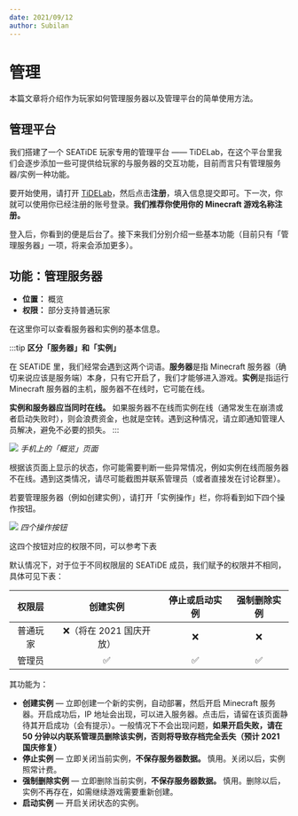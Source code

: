 ```yaml
---
date: 2021/09/12
author: Subilan
---
```


# 管理

本篇文章将介绍作为玩家如何管理服务器以及管理平台的简单使用方法。

## 管理平台

我们搭建了一个 SEATiDE 玩家专用的管理平台 —— TiDELab，在这个平台里我们会逐步添加一些可提供给玩家的与服务器的交互功能，目前而言只有管理服务器/实例一种功能。

要开始使用，请打开 [TiDELab](https://lab.seatide.top)，然后点击**注册**，填入信息提交即可。下一次，你就可以使用你已经注册的账号登录。**我们推荐你使用你的 Minecraft 游戏名称注册。**

登入后，你看到的便是后台了。接下来我们分别介绍一些基本功能（目前只有「管理服务器」一项，将来会添加更多）。

## 功能：管理服务器

- **位置：** 概览
- **权限：** 部分支持普通玩家

在这里你可以查看服务器和实例的基本信息。

:::tip
**区分「服务器」和「实例」**

在 SEATiDE 里，我们经常会遇到这两个词语。**服务器**是指 Minecraft 服务器（确切来说应该是服务端）本身，只有它开启了，我们才能够进入游戏。**实例**是指运行 Minecraft 服务器的主机，服务器不在线时，它可能在线。

**实例和服务器应当同时在线。** 如果服务器不在线而实例在线（通常发生在崩溃或者启动失败时），则会浪费资金，也就是空转。遇到这种情况，请立即通知管理人员解决，避免不必要的损失。
:::

![](https://z3.ax1x.com/2021/09/12/49RBFO.png)
*手机上的「概览」页面*

根据该页面上显示的状态，你可能需要判断一些异常情况，例如实例在线而服务器不在线。遇到这类情况，请尽可能截图并联系管理员（或者直接发在讨论群里）。

若要管理服务器（例如创建实例），请打开「实例操作」栏，你将看到如下四个操作按钮。

![](https://z3.ax1x.com/2021/09/12/49WY4S.jpg)
*四个操作按钮*

这四个按钮对应的权限不同，可以参考下表

默认情况下，对于位于不同权限层的 SEATiDE 成员，我们赋予的权限并不相同，具体可见下表：

|权限层|创建实例|停止或启动实例|强制删除实例|
|:-:|:-:|:-:|:-:|
|普通玩家|❌（将在 2021 国庆开放）|❌|❌|
|管理员|✅|✅|✅|

其功能为：
- **创建实例** — 立即创建一个新的实例，自动部署，然后开启 Minecraft 服务器。开启成功后，IP 地址会出现，可以进入服务器。点击后，请留在该页面静待其开启成功（会有提示）。一般情况下不会出现问题，**如果开启失败，请在 50 分钟以内联系管理员删除该实例，否则将导致存档完全丢失（预计 2021 国庆修复）**
- **停止实例** — 立即关闭当前实例，**不保存服务器数据。** 慎用。关闭以后，实例照常计费。
- **强制删除实例** — 立即删除当前实例，**不保存服务器数据。** 慎用。删除以后，实例不再存在，如需继续游戏需要重新创建。
- **启动实例** — 开启关闭状态的实例。
